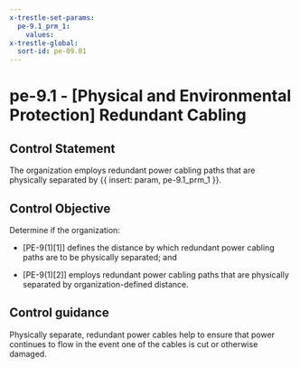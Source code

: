 ```yaml
---
x-trestle-set-params:
  pe-9.1_prm_1:
    values:
x-trestle-global:
  sort-id: pe-09.01
---
```


# pe-9.1 - \[Physical and Environmental Protection\] Redundant Cabling

## Control Statement

The organization employs redundant power cabling paths that are physically separated by {{ insert: param, pe-9.1_prm_1 }}.

## Control Objective

Determine if the organization:

- \[PE-9(1)[1]\] defines the distance by which redundant power cabling paths are to be physically separated; and

- \[PE-9(1)[2]\] employs redundant power cabling paths that are physically separated by organization-defined distance.

## Control guidance

Physically separate, redundant power cables help to ensure that power continues to flow in the event one of the cables is cut or otherwise damaged.

